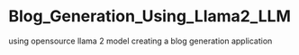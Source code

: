 # Blog_Generation_Using_Llama2_LLM
 using opensource llama 2 model creating a blog generation application
